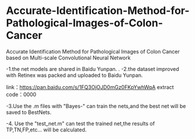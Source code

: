 # Accurate-Identification-Method-for-Pathological-Images-of-Colon-Cancer
Accurate Identification Method for Pathological Images of Colon Cancer based on Multi-scale Convolutional Neural Network

-1.the net models are shared in Baidu Yunpan.
. 
-2.the dataset improved with Retinex was packed and uploaded to Baidu Yunpan.

link：https://pan.baidu.com/s/1FQ3OjOJD0mGz0FKpYwhWqA 
extract code：0000

-3.Use the .m files with "Bayes-" can train the nets,and the best net will be saved to BestNets.

-4. Use the "test_net.m" can test the trained net,the results of TP,TN,FP,etc... will be calculated.

